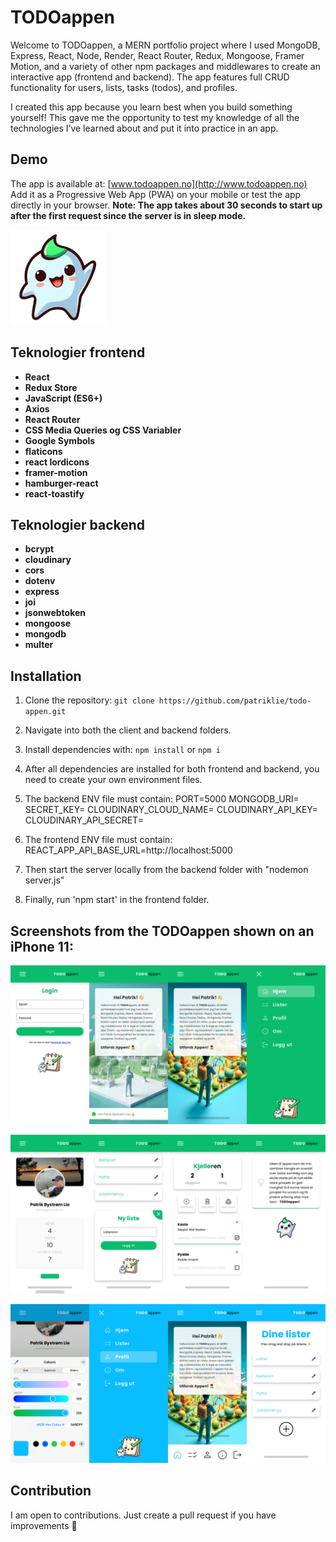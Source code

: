 # TODOappen

Welcome to TODOappen, a MERN portfolio project where I used MongoDB, Express, React, Node, Render, React Router, Redux, Mongoose, Framer Motion, and a variety of other npm packages and middlewares to create an interactive app (frontend and backend). The app features full CRUD functionality for users, lists, tasks (todos), and profiles.

I created this app because you learn best when you build something yourself! This gave me the opportunity to test my knowledge of all the technologies I’ve learned about and put it into practice in an app.

## Demo
The app is available at:
[www.todoappen.no](http://www.todoappen.no)    
Add it as a Progressive Web App (PWA) on your mobile or test the app directly in your browser.
**Note: The app takes about 30 seconds to start up after the first request since the server is in sleep mode.**

![Todo Maskotten](client/public/apple-touch-icon-152x152.png)

## Teknologier frontend
- **React**
- **Redux Store**
- **JavaScript (ES6+)**
- **Axios**
- **React Router**
- **CSS Media Queries og CSS Variabler**
- **Google Symbols**
- **flaticons**
- **react lordicons**
- **framer-motion**
- **hamburger-react**
- **react-toastify**

## Teknologier backend
- **bcrypt**
- **cloudinary**
- **cors**
- **dotenv**
- **express**
- **joi**
- **jsonwebtoken**
- **mongoose**
- **mongodb**
- **multer**

## Installation
1. Clone the repository: `git clone https://github.com/patriklie/todo-appen.git`
2. Navigate into both the client and backend folders.
3. Install dependencies with: `npm install` or `npm i`
4. After all dependencies are installed for both frontend and backend, you need to create your own environment files.

5. The backend ENV file must contain:
PORT=5000
MONGODB_URI=
SECRET_KEY=
CLOUDINARY_CLOUD_NAME=
CLOUDINARY_API_KEY=
CLOUDINARY_API_SECRET=
6. The frontend ENV file must contain:
REACT_APP_API_BASE_URL=http://localhost:5000
7. Then start the server locally from the backend folder with "nodemon server.js"
8. Finally, run 'npm start' in the frontend folder.

## Screenshots from the TODOappen shown on an iPhone 11:
![Todoappen Bilde 1-4](images/Bilde1_crop.png)

![Todoappen Bilde 5-8](images/Bilde2_crop.png)

![Todoappen Bilde 9-12](images/Bilde3_crop.png)

## Contribution
I am open to contributions. Just create a pull request if you have improvements 🙌
